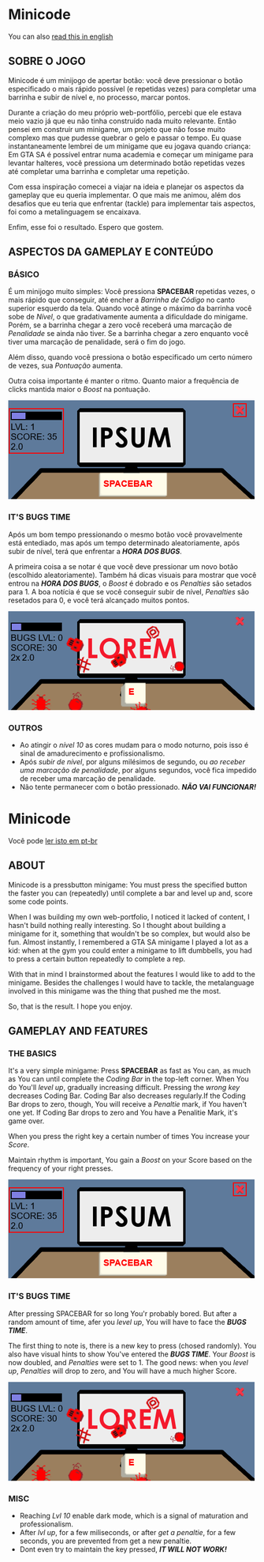 # Minicode

You can also [read this in english](#minicode-1)

## SOBRE O JOGO

Minicode é um minijogo de apertar botão: você deve pressionar o botão especificado o mais rápido possível (e repetidas vezes) para completar uma barrinha e subir de nível e, no processo, marcar pontos.

Durante a criação do meu próprio web-portfólio, percebi que ele estava meio vazio já que eu não tinha construído nada muito relevante. Então pensei em construir um minigame, um projeto que não fosse muito complexo mas que pudesse quebrar o gelo e passar o tempo. Eu quase instantaneamente lembrei de um minigame que eu jogava quando criança: Em GTA SA é possível entrar numa academia e começar um minigame para levantar halteres, você pressiona um determinado botão repetidas vezes até completar uma barrinha e completar uma repetição.

Com essa inspiração comecei a viajar na ideia e planejar os aspectos da gameplay que eu queria implementar. O que mais me animou, além dos desafios que eu teria que enfrentar (tackle) para implementar tais aspectos, foi como a metalinguagem se encaixava.

Enfim, esse foi o resultado. Espero que gostem.

## ASPECTOS DA GAMEPLAY E CONTEÚDO

### BÁSICO

É um minijogo muito simples: Você pressiona **SPACEBAR** repetidas vezes, o mais rápido que conseguir, até encher a *Barrinha de Código* no canto superior esquerdo da tela. Quando você atinge o máximo da barrinha você sobe de *Nível*, o que gradativamente aumenta a dificuldade do minigame. Porém, se a barrinha chegar a zero você receberá uma marcação de *Penalidade* se ainda não tiver. Se a barrinha chegar a zero enquanto você tiver uma marcação de penalidade, será o fim do jogo.

Além disso, quando você pressiona o botão especificado um certo número de vezes, sua *Pontuação* aumenta.

Outra coisa importante é manter o ritmo. Quanto maior a frequência de clicks mantida maior o *Boost* na pontuação.

![Coding, Lvl, Pontuação, Boost](src/assets/rdm_01.png)

### IT'S BUGS TIME

Após um bom tempo pressionando o mesmo botão você provavelmente está entediado, mas após um tempo determinado aleatoriamente, após subir de nível, terá que enfrentar a ***HORA DOS BUGS***.

A primeira coisa a se notar é que você deve pressionar um novo botão (escolhido aleatoriamente). Também há dicas visuais para mostrar que você entrou na ***HORA DOS BUGS***, o *Boost* é dobrado e os *Penalties* são setados para 1. A boa notícia é que se você conseguir subir de nível, *Penalties* são resetados para 0, e você terá alcançado muitos pontos.

![É HORA DOS BUGS](src/assets/rdm_02.png)

### OUTROS

- Ao atingir o *nível 10* as cores mudam para o modo noturno, pois isso é sinal de amadurecimento e profissionalismo.
- Após *subir de nível*, por alguns milésimos de segundo, ou *ao receber uma marcação de penalidade*, por alguns segundos, você fica impedido de receber uma marcação de penalidade.
- Não tente permanecer com o botão pressionado. ***NÃO VAI FUNCIONAR!***

# Minicode

Você pode [ler isto em pt-br](#minicode)

## ABOUT

Minicode is a pressbutton minigame: You must press the specified button the faster you can (repeatedly) until complete a bar and level up and, score some code points.

When I was building my own web-portfolio, I noticed it lacked of content, I hasn't build nothing really interesting. So I thought about building a minigame for it, something that wouldn't be so complex, but would also be fun. Almost instantly, I remembered a GTA SA minigame I played a lot as a kid: when at the gym you could enter a minigame to lift dumbbells, you had to press a certain button repeatedly to complete a rep.

With that in mind I brainstormed about the features I would like to add to the minigame. Besides the challenges I would have to tackle, the metalanguage involved in this minigame was the thing that pushed me the most.

So, that is the result. I hope you enjoy.

## GAMEPLAY AND FEATURES

### THE BASICS

It's a very simple minigame: Press **SPACEBAR** as fast as You can, as much as You can until complete the *Coding Bar* in the top-left corner. When You do You'll *level up*, gradually increasing difficult. Pressing the *wrong key* decreases Coding Bar. Coding Bar also decreases regularly.If the Coding Bar drops to zero, though, You will receive a *Penaltie* mark, if You haven't one yet. If Coding Bar drops to zero and You have a Penalitie Mark, it's game over.

When you press the right key a certain number of times You increase your *Score*.

Maintain rhythm is important, You gain a *Boost* on your Score based on the frequency of your right presses.

![Coding, Lvl, Score, Boost](src/assets/rdm_01.png)

### IT'S BUGS TIME

After pressing SPACEBAR for so long You'r probably bored. But after a random amount of time, afer you *level up*, You will have to face the ***BUGS TIME***.

The first thing to note is, there is a new key to press (chosed randomly). You also have visual hints to show You've entered the ***BUGS TIME***. Your *Boost* is now doubled, and *Penalties* were set to 1. The good news: when you *level up*, *Penalties* will drop to zero, and You will have a much higher Score.

![IT'S BUGS TIME](src/assets/rdm_02.png)

### MISC

- Reaching *Lvl 10* enable dark mode, which is a signal of maturation and professionalism.
- After *lvl up*, for a few miliseconds, or after *get a penaltie*, for a few seconds, you are prevented from get a new penaltie.
- Dont even try to maintain the key pressed, ***IT WILL NOT WORK!***